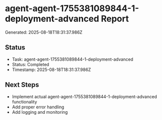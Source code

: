 # agent-agent-1755381089844-1-deployment-advanced Report

Generated: 2025-08-18T18:31:37.986Z

## Status
- Task: agent-agent-1755381089844-1-deployment-advanced
- Status: Completed
- Timestamp: 2025-08-18T18:31:37.986Z

## Next Steps
- Implement actual agent-agent-1755381089844-1-deployment-advanced functionality
- Add proper error handling
- Add logging and monitoring
